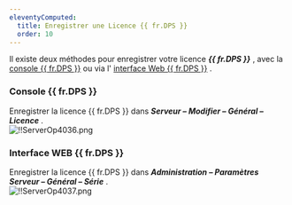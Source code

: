 ```yaml
---
eleventyComputed:
  title: Enregistrer une Licence {{ fr.DPS }}
  order: 10
---
```


Il existe deux méthodes pour enregistrer votre licence ***{{ fr.DPS }}*** , avec la [console {{ fr.DPS }}](#console-devolutions-server) ou via l' [interface Web {{ fr.DPS }}](#interface-web-devolutions-server) .  

### Console {{ fr.DPS }} 

Enregistrer la licence {{ fr.DPS }} dans ***Serveur – Modifier – Général – Licence*** .  
![!!ServerOp4036.png](/img/fr/server/ServerOp4036.png) 

### Interface WEB {{ fr.DPS }} 

Enregistrer la licence {{ fr.DPS }} dans ***Administration – Paramètres Serveur – Général – Série*** .  
![!!ServerOp4037.png](/img/fr/server/ServerOp4037.png) 

